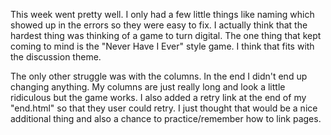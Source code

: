 This week went pretty well.  I only had a few little things like naming which showed up in the errors so they were easy to fix.  I actually think that the hardest thing was thinking of a game to turn digital.  The one thing that kept coming to mind is the "Never Have I Ever" style game.  I think that fits with the discussion theme.

The only other struggle was with the columns.  In the end I didn't end up changing anything.  My columns are just really long and look a little ridiculous but the game works.  I also added a retry link at the end of my "end.html" so that they user could retry.  I just thought that would be a nice additional thing and also a chance to practice/remember how to link pages.
